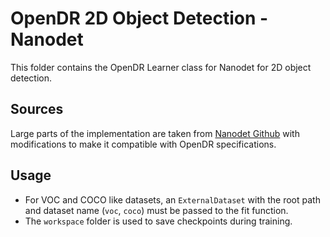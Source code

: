 OpenDR 2D Object Detection - Nanodet
======

This folder contains the OpenDR Learner class for Nanodet for 2D object detection.

Sources
------
Large parts of the implementation are taken from [Nanodet Github](https://github.com/RangiLyu/nanodet) with modifications to make it compatible with OpenDR specifications.

Usage
------
- For VOC and COCO like datasets, an ```ExternalDataset``` with the root path and dataset name (```voc```, ```coco```) must be passed to the fit function.
- The ```workspace``` folder is used to save checkpoints during training.
